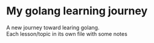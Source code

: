 # My golang learning journey

A new journey toward learing golang.\
Each lesson/topic in its own file with some notes
